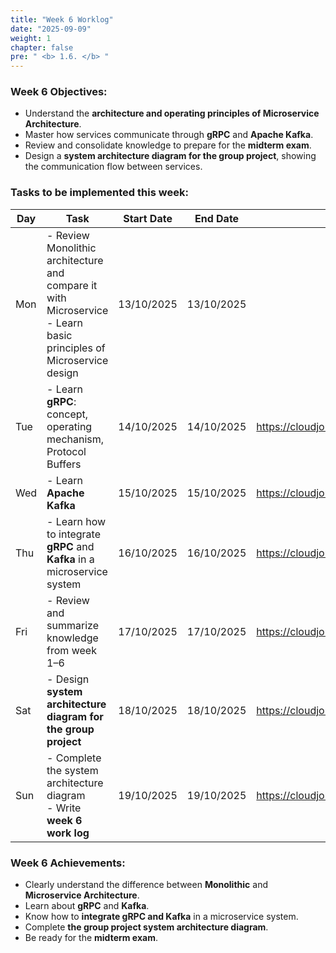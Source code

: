 ```yaml
---
title: "Week 6 Worklog"
date: "2025-09-09"
weight: 1
chapter: false
pre: " <b> 1.6. </b> "
---
```


### Week 6 Objectives:

* Understand the **architecture and operating principles of Microservice Architecture**.  
* Master how services communicate through **gRPC** and **Apache Kafka**.  
* Review and consolidate knowledge to prepare for the **midterm exam**.  
* Design a **system architecture diagram for the group project**, showing the communication flow between services.

### Tasks to be implemented this week:
| Day | Task                                                                                                                                                                                   | Start Date | End Date | Reference                            |
| --- | ------------------------------------------------------------------------------------------------------------------------------------------------------------------------------------------- | ------------ | --------------- | ----------------------------------------- |
| Mon   | - Review Monolithic architecture and compare it with Microservice<br> - Learn basic principles of Microservice design                                                                                            | 13/10/2025   | 13/10/2025      |
| Tue   |- Learn **gRPC**: concept, operating mechanism, Protocol Buffers                                  | 14/10/2025   | 14/10/2025      | <https://cloudjourney.awsstudygroup.com/> |
| Wed   | - Learn **Apache Kafka**| 15/10/2025   | 15/10/2025      | <https://cloudjourney.awsstudygroup.com/> |
| Thu   | - Learn how to integrate **gRPC** and **Kafka** in a microservice system                  | 16/10/2025   | 16/10/2025      | <https://cloudjourney.awsstudygroup.com/> |
| Fri   | - Review and summarize knowledge from week 1–6                                                                     | 17/10/2025   | 17/10/2025      | <https://cloudjourney.awsstudygroup.com/> |
| Sat   | - Design **system architecture diagram for the group project**                                                                     | 18/10/2025   | 18/10/2025      | <https://cloudjourney.awsstudygroup.com/> |
| Sun   | - Complete the system architecture diagram<br> - Write **week 6 work log**                                                                    | 19/10/2025   | 19/10/2025      | <https://cloudjourney.awsstudygroup.com/> |

### Week 6 Achievements:
- Clearly understand the difference between **Monolithic** and **Microservice Architecture**.  
- Learn about **gRPC** and **Kafka**.  
- Know how to **integrate gRPC and Kafka** in a microservice system.  
- Complete **the group project system architecture diagram**.  
- Be ready for the **midterm exam**.

